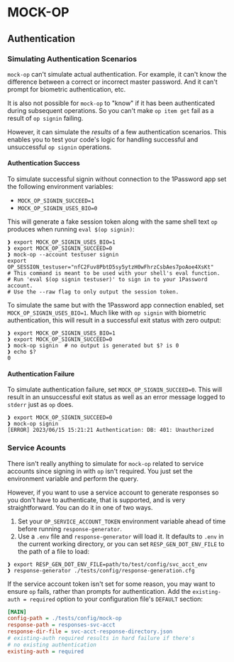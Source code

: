 # MOCK-OP

## Authentication

### Simulating Authentication Scenarios

`mock-op` can't simulate actual authentication. For example, it can't know the difference between a correct or incorrect master password. And it can't prompt for biometric authentication, etc.

It is also not possible for `mock-op` to "know" if it has been authenticated during subsequent operations. So you can't make `op item get` fail as a result of `op signin` failing.

However, it can simulate the *results* of a few authentication scenarios. This enables you to test your code's logic for handling successful and unsuccessful `op signin` operations.

#### Authentication Success

To simulate successful signin without connection to the 1Password app set the following environment variables:
- `MOCK_OP_SIGNIN_SUCCEED=1`
- `MOCK_OP_SIGNIN_USES_BIO=0`

This will generate a fake session token along with the same shell text `op` produces when running `eval $(op signin)`:

```console
❱ export MOCK_OP_SIGNIN_USES_BIO=1
❱ export MOCK_OP_SIGNIN_SUCCEED=0
❱ mock-op --account testuser signin
export OP_SESSION_testuser="nfC2Fuv8PbtD5sy5ytzH0wFhrzCsbAes7poAoe4XsKt"
# This command is meant to be used with your shell's eval function.
# Run 'eval $(op signin testuser)' to sign in to your 1Password account.
# Use the --raw flag to only output the session token.
```

To simulate the same but with the 1Password app connection enabled, set `MOCK_OP_SIGNIN_USES_BIO=1`. Much like with `op signin` with biometric authentication, this will result in a successful exit status with zero output:

```console
❱ export MOCK_OP_SIGNIN_USES_BIO=1
❱ export MOCK_OP_SIGNIN_SUCCEED=0
❱ mock-op signin  # no output is generated but $? is 0
❱ echo $?
0
```

#### Authentication Failure

To simulate authentication failure, set `MOCK_OP_SIGNIN_SUCCEED=0`. This will result in an unsuccessful exit status as well as an error message logged to `stderr` just as `op` does.

```console
❱ export MOCK_OP_SIGNIN_SUCCEED=0
❱ mock-op signin
[ERROR] 2023/06/15 15:21:21 Authentication: DB: 401: Unauthorized
```


### Service Acounts

There isn't really anything to simulate for `mock-op` related to service accounts since signing in with `op` isn't required. You just set the environment variable and perform the query.

However, if you want to use a service account to generate responses so you don't have to authenticate, that is supported, and is very straightforward. You can do it in one of two ways.

1. Set your `OP_SERVICE_ACCOUNT_TOKEN` environment variable ahead of time before running `response-generator`.
2. Use a `.env` file and `response-generator` will load it. It defaults to `.env` in the current working directory, or you can set `RESP_GEN_DOT_ENV_FILE` to the path of a file to load:

```console
❱ export RESP_GEN_DOT_ENV_FILE=path/to/test/config/svc_acct_env
❱ response-generator ./tests/config/response-generation.cfg
```

If the service account token isn't set for some reason, you may want to ensure `op` fails, rather than prompts for authentication. Add the `existing-auth = required` option to your configuration file's `DEFAULT` section:

```ini
[MAIN]
config-path = ./tests/config/mock-op
response-path = responses-svc-acct
response-dir-file = svc-acct-response-directory.json
# existing-auth required results in hard failure if there's
# no existing authentication
existing-auth = required
```

